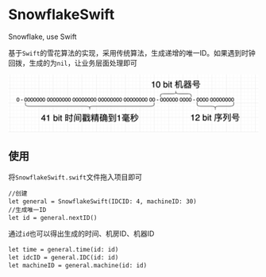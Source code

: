 # SnowflakeSwift

Snowflake, use Swift

基于`Swift`的雪花算法的实现，采用传统算法，生成递增的唯一ID。如果遇到时钟回拨，生成的为`nil`，让业务层面处理即可

![](./doc_image/twitter.png)

## 使用

将`SnowflakeSwift.swift`文件拖入项目即可

```
//创建
let general = SnowflakeSwift(IDCID: 4, machineID: 30)
//生成唯一ID
let id = general.nextID()
```

通过`id`也可以得出生成的时间、机房ID、机器ID

```
let time = general.time(id: id)
let idcID = general.IDC(id: id)
let machineID = general.machine(id: id)
```